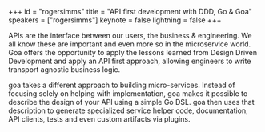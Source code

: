 ﻿+++
id = "rogersimms"
title = "API first development with DDD, Go & Goa"
speakers = ["rogersimms"]
keynote = false
lightning = false
+++

APIs are the interface between our users, the business & engineering. We all know these are important and even more so in the microservice world. Goa offers the opportunity to apply the lessons learned from Design Driven Development and apply an API first approach, allowing engineers to write transport agnostic business logic. 

goa takes a different approach to building micro-services. Instead of focusing solely on helping with implementation, goa makes it possible to describe the design of your API using a simple Go DSL. goa then uses that description to generate specialized service helper code, documentation, API clients, tests and even custom artifacts via plugins.